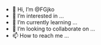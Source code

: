 - 👋 Hi, I’m @FGjko
- 👀 I’m interested in ...
- 🌱 I’m currently learning ...
- 💞️ I’m looking to collaborate on ...
- 📫 How to reach me ...

<!---
FGjko/FGjko is a ✨ special ✨ repository because its `README.md` (this file) appears on your GitHub profile.
You can click the Preview link to take a look at your changes.
--->
